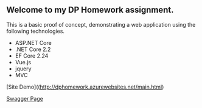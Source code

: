 ## Welcome to my DP Homework assignment.

This is a basic proof of concept, demonstrating a web application using the following technologies.

* ASP.NET Core
* .NET Core 2.2
* EF Core 2.24
* Vue.js
* jquery
* MVC


[Site Demo]((http://dphomework.azurewebsites.net/main.html)

[Swagger Page](http://dphomework.azurewebsites.net/swagger/index.html)